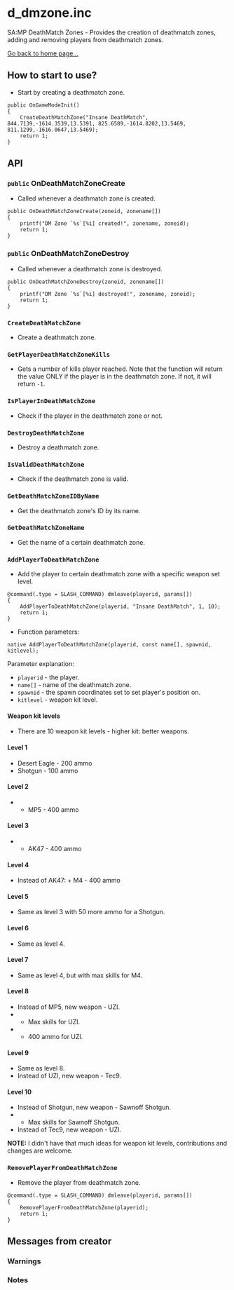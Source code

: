 # d_dmzone.inc
SA:MP DeathMatch Zones - Provides the creation of deathmatch zones, adding and removing players from deathmatch zones.

[Go back to home page...](README.md)
## How to start to use?
- Start by creating a deathmatch zone.

```pawn
public OnGameModeInit()
{
    CreateDeathMatchZone("Insane DeathMatch", 844.7139,-1614.3539,13.5391, 825.6589,-1614.8202,13.5469, 811.1299,-1616.0647,13.5469);
    return 1;
}
```
## API
### `public` OnDeathMatchZoneCreate
- Called whenever a deathmatch zone is created.

```pawn
public OnDeathMatchZoneCreate(zoneid, zonename[])
{
    printf("DM Zone `%s`[%i] created!", zonename, zoneid);
    return 1;
}
```
### `public` OnDeathMatchZoneDestroy
- Called whenever a deathmatch zone is destroyed.

```pawn
public OnDeathMatchZoneDestroy(zoneid, zonename[])
{
    printf("DM Zone `%s`[%i] destroyed!", zonename, zoneid);
    return 1;
}
```
### `CreateDeathMatchZone`
- Create a deathmatch zone.

### `GetPlayerDeathMatchZoneKills`
- Gets a number of kills player reached. Note that the function will return the value ONLY if the player is in the deathmatch zone. If not, it will return `-1`.

### `IsPlayerInDeathMatchZone`
- Check if the player in the deathmatch zone or not.

### `DestroyDeathMatchZone`
- Destroy a deathmatch zone.

### `IsValidDeathMatchZone`
- Check if the deathmatch zone is valid.

### `GetDeathMatchZoneIDByName`
- Get the deathmatch zone's ID by its name.

### `GetDeathMatchZoneName`
- Get the name of a certain deathmatch zone.

### `AddPlayerToDeathMatchZone`
- Add the player to certain deathmatch zone with a specific weapon set level.

```pawn
@command(.type = SLASH_COMMAND) dmleave(playerid, params[])
{
    AddPlayerToDeathMatchZone(playerid, "Insane DeathMatch", 1, 10);
    return 1;
}
```
- Function parameters:
```pawn
native AddPlayerToDeathMatchZone(playerid, const name[], spawnid, kitlevel);
```
Parameter explanation:
- `playerid` - the player.
- `name[]` - name of the deathmatch zone.
- `spawnid` - the spawn coordinates set to set player's position on.
- `kitlevel` - weapon kit level.

#### Weapon kit levels
- There are 10 weapon kit levels - higher kit: better weapons.

#### Level 1
- Desert Eagle - 200 ammo
- Shotgun - 100 ammo

#### Level 2
- + MP5 - 400 ammo

#### Level 3
- + AK47 - 400 ammo

#### Level 4
- Instead of AK47: + M4 - 400 ammo

#### Level 5
- Same as level 3 with 50 more ammo for a Shotgun.

#### Level 6
- Same as level 4.

#### Level 7
- Same as level 4, but with max skills for M4.

#### Level 8
- Instead of MP5, new weapon - UZI.
- + Max skills for UZI.
- + 400 ammo for UZI.

#### Level 9
- Same as level 8.
- Instead of UZI, new weapon - Tec9.

#### Level 10
- Instead of Shotgun, new weapon - Sawnoff Shotgun.
- + Max skills for Sawnoff Shotgun.
- Instead of Tec9, new weapon - UZI.

**NOTE:** I didn't have that much ideas for weapon kit levels, contributions and changes are welcome.

### `RemovePlayerFromDeathMatchZone`
- Remove the player from deathmatch zone.

```pawn
@command(.type = SLASH_COMMAND) dmleave(playerid, params[])
{
    RemovePlayerFromDeathMatchZone(playerid);
    return 1;
}
```
## Messages from creator
### Warnings
### Notes
